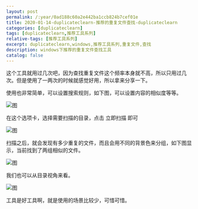 ```yaml
---
layout: post
permalink: /:year/0ad188c60a2e442ba1ccb824b7cef01e
title: 2020-01-14-duplicateclearn-推荐的重复文件查找-duplicateclearn
categories: [duplicateclearn]
tags: [duplicateclearn,推荐工具系列]
relative-tags: [推荐工具系列]
excerpt: duplicateclearn,windows,推荐工具系列,重复文件,查找
description: windows下推荐的重复文件查找工具
catalog: false
---
```



这个工具就用过几次吧，因为查找重复文件这个频率本身就不高，所以只用过几次。但是使用了一两次的时候就感觉好用，所以拿来分享一下。

使用也非常简单，可以设置搜索规则，如下图，可以设置内容的相似度等等。

![图](https://gitee.com/linxingyang/at-2020-10-02-image/raw/master/image/D-duplicateClearn/image/2020-01-14/01.png)


在这个选项卡，选择需要扫描的目录，点击 立即扫描 即可

![图](https://gitee.com/linxingyang/at-2020-10-02-image/raw/master/image/D-duplicateClearn/image/2020-01-14/02.png)


扫描之后，就会发现有多少重复的文件，而且会用不同的背景色来分组，如下图显示，当前找到了两组相似的文件。

![图](https://gitee.com/linxingyang/at-2020-10-02-image/raw/master/image/D-duplicateClearn/image/2020-01-14/03.png)

我们也可以从目录视角来看。

![图](https://gitee.com/linxingyang/at-2020-10-02-image/raw/master/image/D-duplicateClearn/image/2020-01-14/04.png)


工具是好工具啊，就是使用的场景比较少，可惜可惜。
